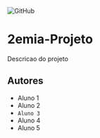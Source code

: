 ![GitHub](https://img.shields.io/github/license/AnaLuizaMenezes/2emia-Projeto)
# 2emia-Projeto
Descricao do projeto
## Autores
- Aluno 1 
- Aluno 2
- `Aluno 3`
- Aluno 4
- Aluno 5 
